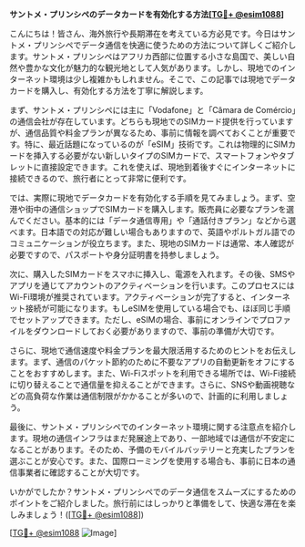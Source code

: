 **サントメ・プリンシペのデータカードを有効化する方法[[TG💪+ @esim1088](https://t.me/s/esim1088)]**

こんにちは！皆さん、海外旅行や長期滞在を考えている方必見です。今日はサントメ・プリンシペでデータ通信を快適に使うための方法について詳しくご紹介します。サントメ・プリンシペはアフリカ西部に位置する小さな島国で、美しい自然や豊かな文化が魅力的な観光地として人気があります。しかし、現地でのインターネット環境は少し複雑かもしれません。そこで、この記事では現地でデータカードを購入し、有効化する方法を丁寧に解説します。

まず、サントメ・プリンシペには主に「Vodafone」と「Câmara de Comércio」の通信会社が存在しています。どちらも現地でのSIMカード提供を行っていますが、通信品質や料金プランが異なるため、事前に情報を調べておくことが重要です。特に、最近話題になっているのが「eSIM」技術です。これは物理的にSIMカードを挿入する必要がない新しいタイプのSIMカードで、スマートフォンやタブレットに直接設定できます。これを使えば、現地到着後すぐにインターネットに接続できるので、旅行者にとって非常に便利です。

では、実際に現地でデータカードを有効化する手順を見てみましょう。まず、空港や街中の通信ショップでSIMカードを購入します。販売員に必要なプランを選んでください。基本的には「データ通信専用」や「通話付きプラン」などから選べます。日本語での対応が難しい場合もありますので、英語やポルトガル語でのコミュニケーションが役立ちます。また、現地のSIMカードは通常、本人確認が必要ですので、パスポートや身分証明書を持参しましょう。

次に、購入したSIMカードをスマホに挿入し、電源を入れます。その後、SMSやアプリを通じてアカウントのアクティベーションを行います。このプロセスにはWi-Fi環境が推奨されています。アクティベーションが完了すると、インターネット接続が可能になります。もしeSIMを使用している場合でも、ほぼ同じ手順でセットアップできます。ただし、eSIMの場合、事前にオンラインでプロファイルをダウンロードしておく必要がありますので、事前の準備が大切です。

さらに、現地で通信速度や料金プランを最大限活用するためのヒントをお伝えします。まず、通信のパケット節約のために不要なアプリの自動更新をオフにすることをおすすめします。また、Wi-Fiスポットを利用できる場所では、Wi-Fi接続に切り替えることで通信量を抑えることができます。さらに、SNSや動画視聴などの高負荷な作業は通信制限がかかることが多いので、計画的に利用しましょう。

最後に、サントメ・プリンシペでのインターネット環境に関する注意点を紹介します。現地の通信インフラはまだ発展途上であり、一部地域では通信が不安定になることがあります。そのため、予備のモバイルバッテリーと充実したプランを選ぶことが安心です。また、国際ローミングを使用する場合も、事前に日本の通信事業者に確認することが大切です。

いかがでしたか？サントメ・プリンシペでのデータ通信をスムーズにするためのポイントをご紹介しました。旅行前にはしっかりと準備をして、快適な滞在を楽しみましょう！([[TG💪+ @esim1088](https://t.me/s/esim1088)])

[[TG💪+ @esim1088](https://t.me/s/esim1088) ![Image](https://i.postimg.cc/Y0z9fWf4/image.png)]